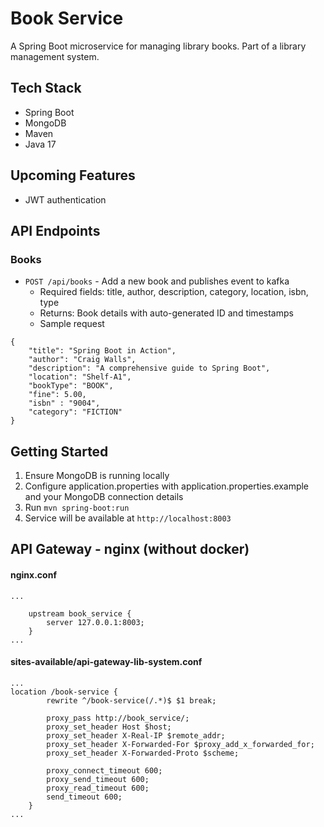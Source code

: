 # Book Service

A Spring Boot microservice for managing library books. Part of a library management system.

## Tech Stack
- Spring Boot
- MongoDB
- Maven
- Java 17

## Upcoming Features
- JWT authentication

## API Endpoints

### Books
- `POST /api/books` - Add a new book and publishes event to kafka
  - Required fields: title, author, description, category, location, isbn, type
  - Returns: Book details with auto-generated ID and timestamps
  - Sample request
```
{
    "title": "Spring Boot in Action",
    "author": "Craig Walls",
    "description": "A comprehensive guide to Spring Boot",
    "location": "Shelf-A1",
    "bookType": "BOOK",
    "fine": 5.00,
    "isbn" : "9004",
    "category": "FICTION"
}
```

## Getting Started

1. Ensure MongoDB is running locally
2. Configure application.properties with application.properties.example and your MongoDB connection details
3. Run `mvn spring-boot:run`
4. Service will be available at `http://localhost:8003`

## API Gateway - nginx (without docker)
#### nginx.conf
```
...

    upstream book_service {
        server 127.0.0.1:8003;
    }
...
```

#### sites-available/api-gateway-lib-system.conf
```
...
location /book-service {
        rewrite ^/book-service(/.*)$ $1 break;
        
        proxy_pass http://book_service/;
        proxy_set_header Host $host;
        proxy_set_header X-Real-IP $remote_addr;
        proxy_set_header X-Forwarded-For $proxy_add_x_forwarded_for;
        proxy_set_header X-Forwarded-Proto $scheme;

        proxy_connect_timeout 600;
        proxy_send_timeout 600;
        proxy_read_timeout 600;
        send_timeout 600;
    }
...
```

